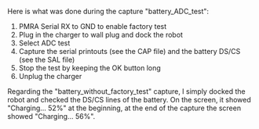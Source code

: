 Here is what was done during the capture "battery_ADC_test":

1. PMRA Serial RX to GND to enable factory test
2. Plug in the charger to wall plug and dock the robot
3. Select ADC test
4. Capture the serial printouts (see the CAP file) and the battery DS/CS (see the SAL file)
5. Stop the test by keeping the OK button long
6. Unplug the charger

Regarding the "battery_without_factory_test" capture, I simply docked the robot and checked the DS/CS lines of the battery. On the screen, it showed "Charging... 52%" at the beginning, at the end of the capture the screen showed "Charging... 56%".
